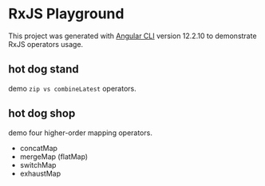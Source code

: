 # RxJS Playground

This project was generated with [Angular CLI](https://github.com/angular/angular-cli) version 12.2.10 to demonstrate RxJS operators usage.

## hot dog stand

demo `zip vs combineLatest` operators.  

## hot dog shop

demo four higher-order mapping operators.
* concatMap
* mergeMap (flatMap)
* switchMap
* exhaustMap  
